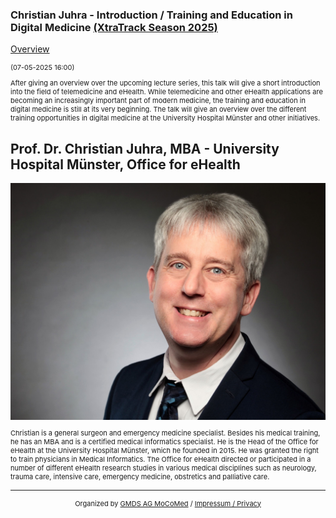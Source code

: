 ### Christian Juhra - Introduction / Training and Education in Digital Medicine [(XtraTrack Season 2025)](XtraTrackOverview)

[Overview](XtraTrackOverview)

<p style="font-size:11px">(07-05-2025 16:00)</p>

<p style="font-size:11px">After giving an overview over the upcoming lecture series, this talk will give a short introduction into the field of telemedicine and eHealth. While telemedicine and other eHealth applications are becoming an increasingly important part of modern medicine, the training and education in digital medicine is still at its very beginning. The talk will give an overview over the different training opportunities in digital medicine at the University Hospital Münster and other initiatives.</p>

<!-- Once the Video is recorded -->
<!--<center> <iframe width="560" height="315" src="https://www.youtube.com/embed/kj1rjbpFQL4?si=WGxBJCuQPZvbVlOQ" title="YouTube video player" frameborder="0" allow="accelerometer; autoplay; clipboard-write; encrypted-media; gyroscope; picture-in-picture; web-share" referrerpolicy="strict-origin-when-cross-origin" allowfullscreen></iframe></center>-->

<!-- [Register now](/2024/XtraTrackOverview) to secure your spot in the lectures and receive a calendar invitation including the access link.-->

<!-- [Join Us Life](/2024/XtraTrackOverview) to secure your spot in the lectures and receive a calendar invitation including the access link.-->

## Prof. Dr. Christian Juhra, MBA - University Hospital Münster, Office for eHealth 
<img src="/images/2025/Juhra.jpg?raw=true"/>

<p style="font-size:11px">Christian is a general surgeon and emergency medicine specialist. Besides his medical training, he has an MBA and is a certified medical informatics specialist. He is the Head of the Office for eHealth at the University Hospital Münster, which he founded in 2015. He was granted the right to train physicians in Medical Informatics. The Office for eHealth directed or participated in a number of different eHealth research studies in various medical disciplines such as neurology, trauma care, intensive care, emergency medicine, obstretics and palliative care.</p>

<!-- second speaker-->
<!--<img src="/images/??/USER.jpg?raw=true"/>

<p style="font-size:11px">CV</p>-->

---
<center><p style="font-size:11px">Organized by <a href="http://mocomed.de">GMDS AG MoCoMed</a> / <a href="/imprint">Impressum / Privacy</a></p></center>